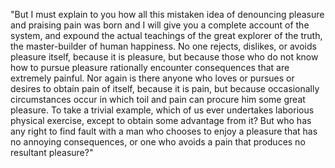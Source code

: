 "But I must explain to you how all this mistaken idea of
denouncing pleasure and praising pain was born and I will give
you a complete account of the system, and expound the actual
teachings of the great explorer of the truth, the master-builder
of human happiness. No one rejects, dislikes, or avoids pleasure
itself, because it is pleasure, but because those who do not know
how to pursue pleasure rationally encounter consequences that are
extremely painful. Nor again is there anyone who loves or pursues
or desires to obtain pain of itself, because it is pain, but
because occasionally circumstances occur in which toil and pain
can procure him some great pleasure. To take a trivial example,
which of us ever undertakes laborious physical exercise, except
to obtain some advantage from it? But who has any right to find
fault with a man who chooses to enjoy a pleasure that has no
annoying consequences, or one who avoids a pain that produces no
resultant pleasure?"
